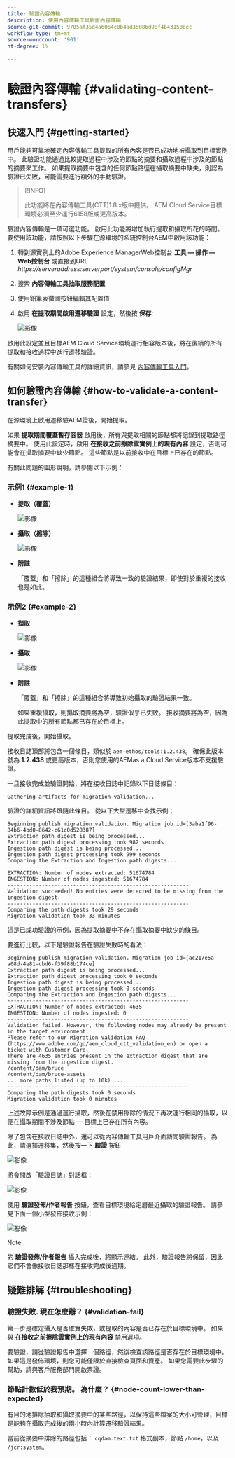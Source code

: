```yaml
---
title: 驗證內容傳輸
description: 使用內容傳輸工具驗證內容傳輸
source-git-commit: 9705af35d4a6064c0b4ad35086d98f4b43158dec
workflow-type: tm+mt
source-wordcount: '901'
ht-degree: 1%

---
```



# 驗證內容傳輸 {#validating-content-transfers}

## 快速入門 {#getting-started}

用戶能夠可靠地確定內容傳輸工具提取的所有內容是否已成功地被攝取到目標實例中。 此驗證功能通過比較提取過程中涉及的節點的摘要和攝取過程中涉及的節點的摘要來工作。 如果提取摘要中包含的任何節點路徑在攝取摘要中缺失，則認為驗證已失敗，可能需要進行額外的手動驗證。

>[!INFO]
>
>此功能將在內容傳輸工具(CTT)1.8.x版中提供。 AEM Cloud Service目標環境必須至少運行6158版或更高版本。

驗證內容傳輸是一項可選功能。 啟用此功能將增加執行提取和攝取所花的時間。 要使用該功能，請按照以下步驟在源環境的系統控制台AEM中啟用該功能：

1. 轉到源實例上的Adobe Experience ManagerWeb控制台 **工具 — 操作 — Web控制台** 或直接到URL *https://serveraddress:serverport/system/console/configMgr*
1. 搜索 **內容傳輸工具抽取服務配置**
1. 使用鉛筆表徵圖按鈕編輯其配置值
1. 啟用 **在提取期間啟用遷移驗證** 設定，然後按 **保存**:

   ![影像](/help/journey-migration/content-transfer-tool/assets/CTTvalidation1.png)

啟用此設定並且目標AEM Cloud Service環境運行相容版本後，將在後續的所有提取和接收過程中進行遷移驗證。

有關如何安裝內容傳輸工具的詳細資訊，請參見 [內容傳輸工具入門](/help/journey-migration/content-transfer-tool/using-content-transfer-tool/getting-started-content-transfer-tool.md)。

## 如何驗證內容傳輸 {#how-to-validate-a-content-transfer}

在源環境上啟用遷移驗AEM證後，開始提取。

如果 **提取期間覆蓋暫存容器** 啟用後，所有與提取相關的節點都將記錄到提取路徑摘要中。 使用此設定時，啟用 **在接收之前擦除雲實例上的現有內容** 設定，否則可能會在攝取摘要中缺少節點。 這些節點是以前接收中在目標上已存在的節點。

有關此問題的圖形說明，請參閱以下示例：

### 示例1 {#example-1}

* **提取（覆蓋）**

   ![影像](/help/journey-migration/content-transfer-tool/assets/CTTextractionoverwrite.png)

* **攝取（擦除）**

   ![影像](/help/journey-migration/content-transfer-tool/assets/CTTingestionwipe.png)

* **附註**

   「覆蓋」和「擦除」的這種組合將導致一致的驗證結果，即使對於重複的接收也是如此。

### 示例2 {#example-2}

* **擷取**

   ![影像](/help/journey-migration/content-transfer-tool/assets/CTTextraction.png)

* **攝取**

   ![影像](/help/journey-migration/content-transfer-tool/assets/CTTingestion.png)

* **附註**

   「覆蓋」和「擦除」的這種組合將導致初始攝取的驗證結果一致。

   如果重複攝取，則攝取摘要將為空，驗證似乎已失敗。 接收摘要將為空，因為此提取中的所有節點都已存在於目標上。

提取完成後，開始攝取。

接收日誌頂部將包含一個條目，類似於 `aem-ethos/tools:1.2.438`。 確保此版本號為 **1.2.438** 或更高版本，否則您使用的AEMas a Cloud Service版本不支援驗證。

一旦接收完成並驗證開始，將在接收日誌中記錄以下日誌條目：

```
Gathering artifacts for migration validation...  
```

驗證的詳細資訊將跟隨此條目。 從以下大型遷移中查找示例：

```
Beginning publish migration validation. Migration job id=[3aba1f96-84b6-4bd0-8642-c61c0d528387]
Extraction path digest is being processed...
Extraction path digest processing took 982 seconds
Ingestion path digest is being processed...
Ingestion path digest processing took 999 seconds
Comparing the Extraction and Ingestion path digests...
----------------------------------------------------------
EXTRACTION: Number of nodes extracted: 51674784
INGESTION: Number of nodes ingested: 51674784
----------------------------------------------------------
Validation succeeded! No entries were detected to be missing from the ingestion digest.
----------------------------------------------------------
Comparing the path digests took 29 seconds
Migration validation took 33 minutes
```

這是已成功驗證的示例，因為提取摘要中不存在攝取摘要中缺少的條目。

要進行比較，以下是驗證報告在驗證失敗時的看法：

```
Beginning publish migration validation. Migration job id=[ac217e5a-a08d-4e81-cbd6-f39f88b174ce]
Extraction path digest is being processed...
Extraction path digest processing took 0 seconds
Ingestion path digest is being processed...
Ingestion path digest processing took 0 seconds
Comparing the Extraction and Ingestion path digests...
----------------------------------------------------------
EXTRACTION: Number of nodes extracted: 4635
INGESTION: Number of nodes ingested: 0
----------------------------------------------------------
Validation failed. However, the following nodes may already be present in the target environment.
Please refer to our Migration Validation FAQ (https://www.adobe.com/go/aem_cloud_ctt_validation_en) or open a ticket with Customer Care.
There are 4635 entries present in the extraction digest that are missing from the ingestion digest.
/content/dam/bruce
/content/dam/bruce-assets
... more paths listed (up to 10k) ...
----------------------------------------------------------
Comparing the path digests took 0 seconds
Migration validation took 0 minutes
```

上述故障示例是通過運行攝取，然後在禁用擦除的情況下再次運行相同的攝取，以便在攝取期間不涉及節點 — 目標上已存在所有內容。

除了包含在接收日誌中外，還可以從內容傳輸工具用戶介面訪問驗證報告。 為此，請選擇遷移集，然後按一下 **驗證** 按鈕


![影像](/help/journey-migration/content-transfer-tool/assets/CTTvalidatebutton.png)

將會開啟「驗證日誌」對話框：

![影像](/help/journey-migration/content-transfer-tool/assets/CTTvalidationlogs.png)

使用 **驗證發佈/作者報告** 按鈕，查看目標環境給定層最近攝取的驗證報告。 請參見下面一個小型發佈接收示例：

![影像](/help/journey-migration/content-transfer-tool/assets/CTTvalidationreport.png)

>[!NOTE]
>
>的 **驗證發佈/作者報告** 攝入完成後，將顯示連結。 此外，驗證報告將保留，因此它們不會像接收日誌那樣在接收完成後過期。

## 疑難排解 {#troubleshooting}

### 驗證失敗. 現在怎麼辦？ {#validation-fail}

第一步是確定攝入是否確實失敗，或提取的內容是否已存在於目標環境中。 如果與 **在接收之前擦除雲實例上的現有內容** 禁用選項。

要驗證，請從驗證報告中選擇一個路徑，然後檢查該路徑是否存在於目標環境中。 如果這是發佈環境，則您可能僅限於直接檢查頁面和資產。 如果您需要此步驟的幫助，請與客戶服務部門開啟票證。

### 節點計數低於我預期。 為什麼？ {#node-count-lower-than-expected}

有目的地排除抽取和攝取摘要中的某些路徑，以保持這些檔案的大小可管理，目標是能夠在攝取完成後的兩小時內計算遷移驗證結果。

當前從摘要中排除的路徑包括： `cqdam.text.txt` 格式副本，節點 `/home`，以及 `/jcr:system`。





